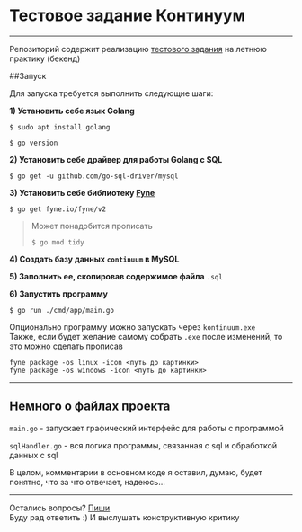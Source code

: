 # Тестовое задание Континуум
***
Репозиторий содержит реализацию 
[тестового задания](https://docs.google.com/document/d/1T7D0vDoxE2aBE37lxp22vPxlgZNLd3eg/edit)
на летнюю практику (бекенд)

##Запуск

Для запуска требуется выполнить следующие шаги:

**1) Установить себе язык Golang**
```
$ sudo apt install golang

$ go version
```
**2) Установить себе драйвер для работы Golang с SQL**

```
$ go get -u github.com/go-sql-driver/mysql
```

**3) Установить себе библиотеку [Fyne](https://developer.fyne.io/started/)**

```
$ go get fyne.io/fyne/v2
```
>Может понадобится прописать
>```
>$ go mod tidy
>```

**4) Создать базу данных `continuum` в MySQL**

**5) Заполнить ее, скопировав содержимое файла** `.sql`

**6) Запустить программу**
```
$ go run ./cmd/app/main.go
```
Опционально программу можно запускать через `kontinuum.exe`  
Также, если будет желание самому собрать `.exe` после изменений,
то это можно сделать прописав 
```
fyne package -os linux -icon <путь до картинки>
fyne package -os windows -icon <путь до картинки>
```
***
## Немного о файлах проекта

`main.go` - запускает графический интерфейс для работы с программой

`sqlHandler.go` - вся логика программы, связанная с sql и обработкой данных с sql

В целом, комментарии в основном коде я оставил, думаю, будет понятно, что за что отвечает, надеюсь...

***

Остались вопросы? [Пиши](https://vk.com/d.okutin)  
Буду рад ответить :) И выслушать конструктивную критику
